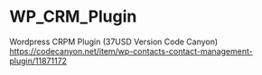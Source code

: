 # WP_CRM_Plugin
Wordpress CRPM Plugin (37USD Version Code Canyon) https://codecanyon.net/item/wp-contacts-contact-management-plugin/11871172
